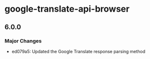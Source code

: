 # google-translate-api-browser

## 6.0.0

### Major Changes

- ed079a5: Updated the Google Translate response parsing method
